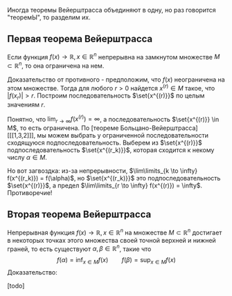 Иногда теоремы Вейерштрасса объединяют в одну, но раз говорится "теоремЫ", то разделим их.
## Первая теорема Вейерштрасса
Если функция $f(x) \to \mathbb R, x \in \mathbb R^n$ непрерывна на замкнутом множестве $M \subset \mathbb R^n$, то она ограничена на нем.

Доказательство от противного - предположим, что $f(x)$ неограничена на этом множестве. Тогда для любого $r > 0$ найдется $x^{(r)} \in M$ такое, что $|f(x_r)| > r$. Построим последовательность $\set{x^{(r)}}$ по целым значениям $r$.

Понятно, что $\lim_{r \to \infty} f(x^{(r)}) = \infty$, а последовательность $\set{x^{(r)}} \in M$, то есть ограничена. По [теореме Больцано-Вейерштрасса][[[1,3,2]]], мы можем выбрать у ограниченной последовательности сходящуюся подпоследовательность. Выберем из $\set{x^{(r)}}$ подпоследовательность $\set{x^{(r_k)}}$, которая сходится к некому числу $\alpha \in M$.

Но вот загвоздка: из-за непрерывности, $\lim\limits_{k \to \infty} f(x^{(r_k)}) = f(\alpha)$, но $\set{x^{(r_k)}}$ это подпоследовательность $\set{x^{(r)}}$, а предел $\lim\limits_{r \to \infty} f(x^{(r)}) = \infty$. Противоречие!

## Вторая теорема Вейерштрасса
Непрерывная функция $f(x)\to \mathbb R, x \in \mathbb R^n$ на множестве $M \subset \mathbb R^n$ достигает в некоторых точках этого множества своей точной верхней и нижней граней, то есть существуют $\alpha, \beta \in \mathbb R^n$, такие что
$$f(\alpha) = \inf_{x \in M} f(x) \ \ \ \ \ \ \ \ f(\beta) = \sup_{x \in M} f(x)$$
Доказательство:

[todo]

